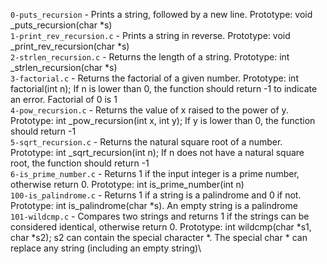 `0-puts_recursion` - Prints a string, followed by a new line. Prototype: void _puts_recursion(char *s)\
`1-print_rev_recursion.c` - Prints a string in reverse. Prototype: void _print_rev_recursion(char *s)\
`2-strlen_recursion.c` - Returns the length of a string. Prototype: int _strlen_recursion(char *s)\
`3-factorial.c` - Returns the factorial of a given number. Prototype: int factorial(int n); If n is lower than 0, the function should return -1 to indicate an error. Factorial of 0 is 1\
`4-pow_recursion.c` - Returns the value of x raised to the power of y. Prototype: int _pow_recursion(int x, int y); If y is lower than 0, the function should return -1\
`5-sqrt_recursion.c` - Returns the natural square root of a number. Prototype: int _sqrt_recursion(int n); If n does not have a natural square root, the function should return -1\
`6-is_prime_number.c` - Returns 1 if the input integer is a prime number, otherwise return 0. Prototype: int is_prime_number(int n)\
`100-is_palindrome.c` - Returns 1 if a string is a palindrome and 0 if not. Prototype: int is_palindrome(char *s). An empty string is a palindrome\
`101-wildcmp.c` - Compares two strings and returns 1 if the strings can be considered identical, otherwise return 0. Prototype: int wildcmp(char *s1, char *s2); s2 can contain the special character *. The special char * can replace any string (including an empty string)\
